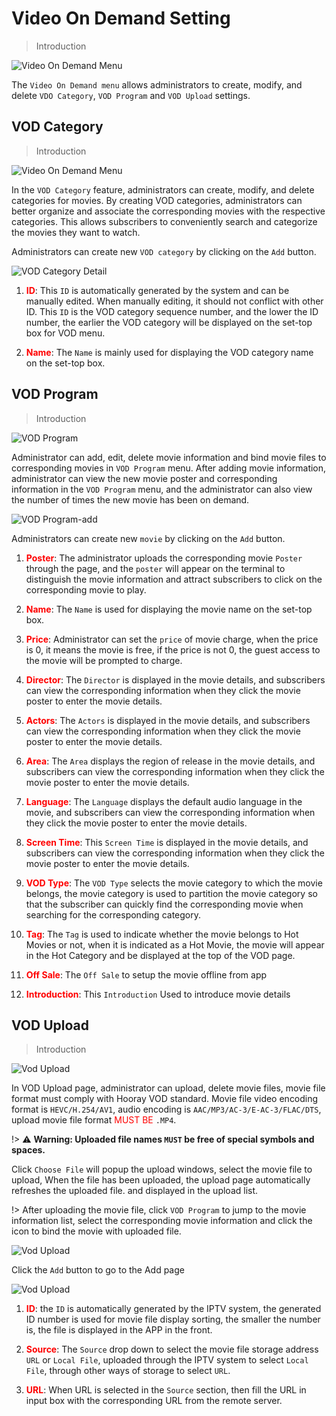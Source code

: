 # Video On Demand Setting

>Introduction

![Video On Demand Menu](_images/program/program_6.png)

The `Video On Demand menu` allows administrators to create, modify, and delete `VDO Category`, `VOD Program` and `VOD Upload` settings.

## VOD Category

>Introduction

![Video On Demand Menu](_images/program/program_7.png)

In the `VOD Category` feature, administrators can create, modify, and delete categories for movies. By creating VOD categories, administrators can better organize and associate the corresponding movies with the respective categories. This allows subscribers to conveniently search and categorize the movies they want to watch.

Administrators can create new `VOD category` by clicking on the `Add` button. 

![VOD Category Detail](_images/program/program_8.png)

1. <font color="red">**ID**</font>: This `ID` is automatically generated by the system and can be manually edited. When manually editing, it should not conflict with other ID. This `ID` is the VOD category sequence number, and the lower the ID number, the earlier the VOD category will be displayed on the set-top box for VOD menu.

2. <font color="red">**Name**</font>: The `Name` is mainly used for displaying the VOD category name on the set-top box.

## VOD Program

>Introduction

![VOD Program](_images/program/program_9.png)

Administrator can add, edit, delete movie information and bind movie files to corresponding movies in `VOD Program` menu. After adding movie information, administrator can view the new movie poster and corresponding information in the `VOD Program` menu, and the administrator can also view the number of times the new movie has been on demand.

![VOD Program-add](_images/program/program_10.png)

Administrators can create new `movie` by clicking on the `Add` button. 

1. <font color="red">**Poster**</font>: The administrator uploads the corresponding movie `Poster` through the page, and the `poster` will appear on the terminal to distinguish the movie information and attract subscribers to click on the corresponding movie to play.

2. <font color="red">**Name**</font>: The `Name` is used for displaying the movie name on the set-top box.

3. <font color="red">**Price**</font>: Administrator can set the `price` of movie charge, when the price is 0, it means the movie is free, if the price is not 0, the guest access to the movie will be prompted to charge.

4. <font color="red">**Director**</font>: The `Director` is displayed in the movie details, and subscribers can view the corresponding information when they click the movie poster to enter the movie details.

5. <font color="red">**Actors**</font>: The `Actors` is displayed in the movie details, and subscribers can view the corresponding information when they click the movie poster to enter the movie details.

6. <font color="red">**Area**</font>: The `Area` displays the region of release in the movie details, and subscribers can view the corresponding information when they click the movie poster to enter the movie details.

7. <font color="red">**Language**</font>: The `Language` displays the default audio language in the movie, and subscribers can view the corresponding information when they click the movie poster to enter the movie details.

8. <font color="red">**Screen Time**</font>: This `Screen Time` is displayed in the movie details, and subscribers can view the corresponding information when they click the movie poster to enter the movie details.

9. <font color="red">**VOD Type**</font>: The `VOD Type` selects the movie category to which the movie belongs, the movie category is used to partition the movie category so that the subscriber can quickly find the corresponding movie when searching for the corresponding category.

10. <font color="red">**Tag**</font>: The `Tag` is used to indicate whether the movie belongs to Hot Movies or not, when it is indicated as a Hot Movie, the movie will appear in the Hot Category and be displayed at the top of the VOD page.

12. <font color="red">**Off Sale**</font>: The `Off Sale` to setup the movie offline from app

12. <font color="red">**Introduction**</font>: This `Introduction` Used to introduce movie details

## VOD Upload

>Introduction

![Vod Upload](_images/program/program_11.png)

In VOD Upload page, administrator can upload, delete movie files, movie file format must comply with Hooray VOD standard. Movie file video encoding format is `HEVC/H.254/AV1`, audio encoding is `AAC/MP3/AC-3/E-AC-3/FLAC/DTS`, upload movie file format <font color="red">MUST BE</font> `.MP4`.

!> :warning: **Warning: Uploaded file names `MUST` be free of special symbols and spaces.**

Click `Choose File` will popup the upload windows, select the movie file to upload, When the file has been uploaded, the upload page automatically refreshes the uploaded file. and displayed in the upload list.

!> After uploading the movie file, click `VOD Program` to jump to the movie information list, select the corresponding movie information and click the icon to bind the movie with uploaded file.

![Vod Upload](_images/program/program_12.png)

Click the `Add` button to go to the Add page

![Vod Upload](_images/program/program_13.png)

1. <font color="red">**ID**</font>: the `ID` is automatically generated by the IPTV system, the generated ID number is used for movie file display sorting, the smaller the number is, the file is displayed in the APP in the front.

2. <font color="red">**Source**</font>: The `Source` drop down to select the movie file storage address `URL` or `Local File`, uploaded through the IPTV system to select `Local File`, through other ways of storage to select `URL`.

3. <font color="red">**URL**</font>: When URL is selected in the `Source` section, then fill the URL in input box with the corresponding URL from the remote server.

